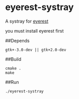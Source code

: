 eyerest-systray
===============

A systray for [eyerest](https://github.com/zlbruce/eyerest)

you must install eyerest first

##Depends
```
gtk+-3.0-dev || gtk+2.0-dev
```

##Build
```
cmake .
make
```

##Run
```
./eyerest-systray
```
